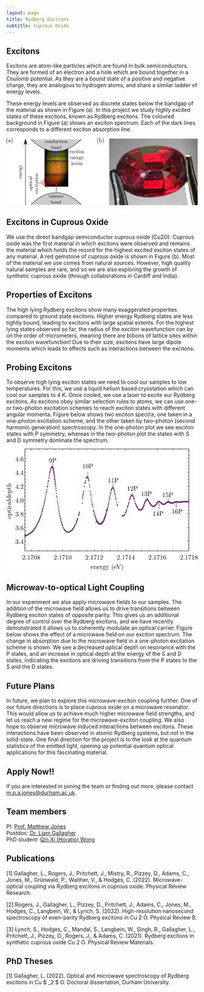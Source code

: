 ```yaml
---
layout: page
title: Rydberg Excitons
subtitle: Cuprous Oxide
---
```

## Excitons
Excitons are atom-like particles which are found in bulk semiconductors. They are formed of an electron and a hole which are bound together in a Coulomb potential. As they are a bound state of a positive and negative charge, they are analogous to hydrogen atoms, and share a similar ladder of energy levels. 

These energy levels are observed as discrete states below the bandgap of the material as shown in Figure (a). In this project we study highly excited states of these excitons, known as Rydberg excitons. The coloured background in Figure (a) shows an exciton spectrum. Each of the dark lines corresponds to a different exciton absorption line. 

![](excitons/img/figure1.png)

## Excitons in Cuprous Oxide
We use the direct bandgap semiconductor cuprous oxide (Cu2O). Cuprous oxide was the first material in which excitons were observed and remains the material which holds the record for the highest excited exciton states of any material. A red gemstone of cuprous oxide is shown in Figure (b). Most of the material we use comes from natural sources. However, high quality natural samples are rare, and so we are also exploring the growth of synthetic cuprous oxide (through collaborations in Cardiff and India). 

## Properties of Excitons
The high lying Rydberg excitons show many exaggerated properties compared to ground state excitons. Higher energy Rydberg states are less tightly bound, leading to excitons with large spatial extents. For the highest lying states observed so far, the radius of the exciton wavefunction can by on the order of micrometers, meaning there are billions of lattice sites within the exciton wavefunction! Due to their size, excitons have large dipole moments which leads to effects such as interactions between the excitons. 

## Probing Excitons
To observe high lying exciton states we need to cool our samples to low temperatures. For this, we use a liquid helium based cryostation which can cool our samples to 4 K.  Once cooled, we use a laser to excite our Rydberg excitons. As excitons obey similar selection rules to atoms, we can use one- or two-photon excitation schemes to reach exciton states with different angular momenta. Figure below shows two exciton spectra, one taken in a one-photon excitation scheme, and the other taken by two-photon (second harmonic generation) spectroscopy. In the one-photon plot we see exciton states with P symmetry, whereas in the two-photon plot the states with S and D symmetry dominate the spectrum.

![](excitons/img/absoprtionspec.svg)

## Microwav-to-optical Light Coupling
In our experiment we also apply microwave fields to our samples. The addition of the microwave field allows us to drive transitions between Rydberg exciton states of opposite parity. This gives us an additional degree of control over the Rydberg excitons, and we have recently demonstrated it allows us to coherently modulate an optical carrier. Figure below shows the effect of a microwave field on our exciton spectrum. The change in absorption due to the microwave field in a one-photon excitation scheme is shown. We see a decreased optical depth on resonance with the P states, and an increase in optical depth at the energy of the S and D states, indicating the excitons are driving transitions from the P states to the S and the D states.

## Future Plans 
In future, we plan to explore this microwave-exciton coupling further. One of our future directions is to place cuprous oxide on a microwave resonator. This would allow us to achieve much higher microwave field strengths, and let us reach a new regime for the microwave-exciton coupling. We also hope to observe microwave induced interactions between excitons. These interactions have been observed in atomic Rydberg systems, but not in the solid-state. One final direction for the project is to the look at the quantum statistics of the emitted light, opening up potential quantum optical applications for this fascinating material.

## Apply Now!!
If you are interested in joining the team or finding out more, please contact m.p.a.jones@durham.ac.uk.

## Team members 
PI:          [Prof. Matthew Jones](https://www.durham.ac.uk/staff/m-p-a-jones/) <br>
Postdoc:     [Dr. Liam Gallagher](https://www.durham.ac.uk/staff/liam-a-gallagher/) <br>
PhD student: [Qin Xi (Horatio) Wong](https://www.durham.ac.uk/staff/qin-x-wong/) <br>

## Publications
[1] Gallagher, L., Rogers, J., Pritchett, J., Mistry, R., Pizzey, D., Adams, C., Jones, M., Grünwald, P., Walther, V., & Hodges, C. (2022). Microwave-optical coupling via Rydberg excitons in cuprous oxide. Physical Review Research. <br>

[2] Rogers, J., Gallagher, L., Pizzey, D., Pritchett, J., Adams, C., Jones, M., Hodges, C., Langbein, W., & Lynch, S. (2022). High-resolution nanosecond spectroscopy of even-parity Rydberg excitons in Cu 2 O. Physical Review B. <br>

[3] Lynch, S., Hodges, C., Mandal, S., Langbein, W., Singh, R., Gallagher, L., Pritchett, J., Pizzey, D., Rogers, J., & Adams, C. (2021). Rydberg excitons in synthetic cuprous oxide Cu 2 O. Physical Review Materials.

## PhD Theses
[1] Gallagher, L. (2022). Optical and microwave spectroscopy of Rydberg excitons in Cu $ _2 $ O. Doctoral dissertation, Durham University.
